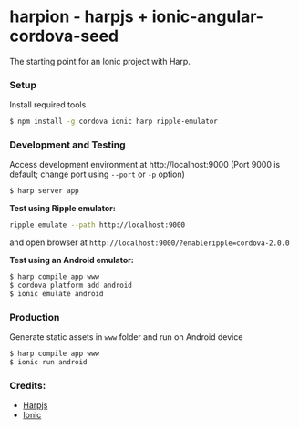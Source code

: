 harpion - harpjs + ionic-angular-cordova-seed
=============================================

The starting point for an Ionic project with Harp.


### Setup

Install required tools

```bash
$ npm install -g cordova ionic harp ripple-emulator
```


### Development and Testing

Access development environment at http://localhost:9000 (Port 9000 is default; change port using `--port` or `-p` option)

```bash
$ harp server app
```


__Test using Ripple emulator:__

```bash 
ripple emulate --path http://localhost:9000
```
and open browser at ```http://localhost:9000/?enableripple=cordova-2.0.0```

__Test using an Android emulator:__

```bash
$ harp compile app www
$ cordova platform add android
$ ionic emulate android
```


### Production

Generate static assets in ```www``` folder and run on Android device

```bash
$ harp compile app www
$ ionic run android
```


### Credits:
- [Harpjs](http://harpjs.com/)
- [Ionic](http://ionicframework.com/)
